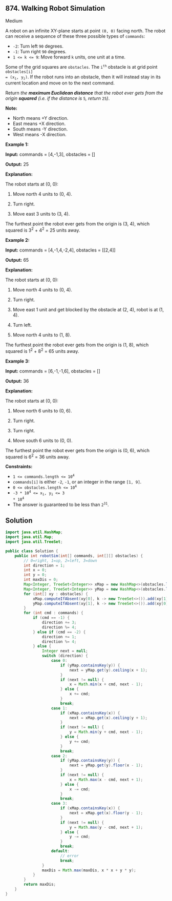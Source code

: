 ## 874\. Walking Robot Simulation

Medium

A robot on an infinite XY-plane starts at point `(0, 0)` facing north. The robot can receive a sequence of these three possible types of `commands`:

*   `-2`: Turn left `90` degrees.
*   `-1`: Turn right `90` degrees.
*   `1 <= k <= 9`: Move forward `k` units, one unit at a time.

Some of the grid squares are `obstacles`. The <code>i<sup>th</sup></code> obstacle is at grid point <code>obstacles[i] = (x<sub>i</sub>, y<sub>i</sub>)</code>. If the robot runs into an obstacle, then it will instead stay in its current location and move on to the next command.

Return _the **maximum Euclidean distance** that the robot ever gets from the origin **squared** (i.e. if the distance is_ `5`_, return_ `25`_)_.

**Note:**

*   North means +Y direction.
*   East means +X direction.
*   South means -Y direction.
*   West means -X direction.

**Example 1:**

**Input:** commands = [4,-1,3], obstacles = []

**Output:** 25

**Explanation:**

The robot starts at (0, 0):

1. Move north 4 units to (0, 4).

2. Turn right.

3. Move east 3 units to (3, 4).

The furthest point the robot ever gets from the origin is (3, 4), which squared is 3<sup>2</sup> + 4<sup>2</sup> = 25 units away.

**Example 2:**

**Input:** commands = [4,-1,4,-2,4], obstacles = [[2,4]]

**Output:** 65

**Explanation:**

The robot starts at (0, 0):

1. Move north 4 units to (0, 4).

2. Turn right.

3. Move east 1 unit and get blocked by the obstacle at (2, 4), robot is at (1, 4).

4. Turn left.

5. Move north 4 units to (1, 8).

The furthest point the robot ever gets from the origin is (1, 8), which squared is 1<sup>2</sup> + 8<sup>2</sup> = 65 units away.

**Example 3:**

**Input:** commands = [6,-1,-1,6], obstacles = []

**Output:** 36

**Explanation:**

The robot starts at (0, 0):

1. Move north 6 units to (0, 6).

2. Turn right.

3. Turn right.

4. Move south 6 units to (0, 0).

The furthest point the robot ever gets from the origin is (0, 6), which squared is 6<sup>2</sup> = 36 units away.

**Constraints:**

*   <code>1 <= commands.length <= 10<sup>4</sup></code>
*   `commands[i]` is either `-2`, `-1`, or an integer in the range `[1, 9]`.
*   <code>0 <= obstacles.length <= 10<sup>4</sup></code>
*   <code>-3 * 10<sup>4</sup> <= x<sub>i</sub>, y<sub>i</sub> <= 3 * 10<sup>4</sup></code>
*   The answer is guaranteed to be less than <code>2<sup>31</sup></code>.

## Solution

```java
import java.util.HashMap;
import java.util.Map;
import java.util.TreeSet;

public class Solution {
    public int robotSim(int[] commands, int[][] obstacles) {
        // 0=right, 1=up, 2=left, 3=down
        int direction = 1;
        int x = 0;
        int y = 0;
        int maxDis = 0;
        Map<Integer, TreeSet<Integer>> xMap = new HashMap<>(obstacles.length);
        Map<Integer, TreeSet<Integer>> yMap = new HashMap<>(obstacles.length);
        for (int[] xy : obstacles) {
            xMap.computeIfAbsent(xy[0], k -> new TreeSet<>()).add(xy[1]);
            yMap.computeIfAbsent(xy[1], k -> new TreeSet<>()).add(xy[0]);
        }
        for (int cmd : commands) {
            if (cmd == -1) {
                direction += 3;
                direction %= 4;
            } else if (cmd == -2) {
                direction += 1;
                direction %= 4;
            } else {
                Integer next = null;
                switch (direction) {
                    case 0:
                        if (yMap.containsKey(y)) {
                            next = yMap.get(y).ceiling(x + 1);
                        }
                        if (next != null) {
                            x = Math.min(x + cmd, next - 1);
                        } else {
                            x += cmd;
                        }
                        break;
                    case 1:
                        if (xMap.containsKey(x)) {
                            next = xMap.get(x).ceiling(y + 1);
                        }
                        if (next != null) {
                            y = Math.min(y + cmd, next - 1);
                        } else {
                            y += cmd;
                        }
                        break;
                    case 2:
                        if (yMap.containsKey(y)) {
                            next = yMap.get(y).floor(x - 1);
                        }
                        if (next != null) {
                            x = Math.max(x - cmd, next + 1);
                        } else {
                            x -= cmd;
                        }
                        break;
                    case 3:
                        if (xMap.containsKey(x)) {
                            next = xMap.get(x).floor(y - 1);
                        }
                        if (next != null) {
                            y = Math.max(y - cmd, next + 1);
                        } else {
                            y -= cmd;
                        }
                        break;
                    default:
                        // error
                        break;
                }
                maxDis = Math.max(maxDis, x * x + y * y);
            }
        }
        return maxDis;
    }
}
```